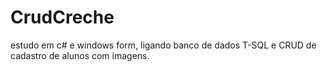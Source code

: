 # CrudCreche
estudo em c#  e windows form, ligando banco de dados T-SQL e CRUD de cadastro de alunos com imagens.

